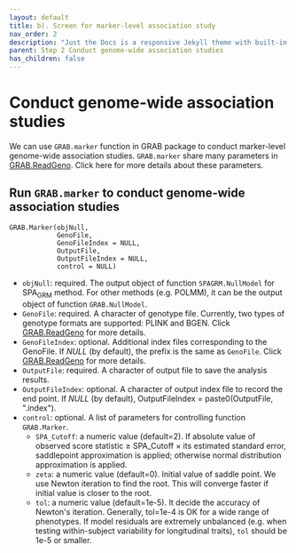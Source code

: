 ```yaml
---
layout: default
title: b). Screen for marker-level association study
nav_order: 2
description: "Just the Docs is a responsive Jekyll theme with built-in search that is easily customizable and hosted on GitHub Pages."
parent: Step 2 Conduct genome-wide association studies
has_children: false
---
```


<head>
    <script src="https://cdn.mathjax.org/mathjax/latest/MathJax.js?config=TeX-AMS-MML_HTMLorMML" type="text/javascript"></script>
    <script type="text/x-mathjax-config">
        MathJax.Hub.Config({
            tex2jax: {
            skipTags: ['script', 'noscript', 'style', 'textarea', 'pre'],
            inlineMath: [['$','$']]
            }
        });
    </script>
</head>

# Conduct genome-wide association studies

We can use `GRAB.marker` function in GRAB package to conduct marker-level genome-wide association studies. `GRAB.marker` share many parameters in [GRAB.ReadGeno](https://wenjianbi.github.io/grab.github.io/docs/read_genotype.html). Click here for more details about these parameters.

## Run `GRAB.marker` to conduct genome-wide association studies

```
GRAB.Marker(objNull,
            GenoFile,
            GenoFileIndex = NULL,
            OutputFile,
            OutputFileIndex = NULL,
            control = NULL)
```

- `objNull`: required. The output object of function `SPAGRM.NullModel` for SPA<sub>GRM</sub> method. For other methods (e.g. POLMM), it can be the output object of function `GRAB.NullModel`.
- `GenoFile`: required. A character of genotype file. Currently, two types of genotype formats are supported: PLINK and BGEN. Click [GRAB.ReadGeno](https://wenjianbi.github.io/grab.github.io/docs/read_genotype.html) for more details.
- `GenoFileIndex`: optional. Additional index files corresponding to the GenoFile. If _NULL_ (by default), the prefix is the same as `GenoFile`. Click [GRAB.ReadGeno](https://wenjianbi.github.io/grab.github.io/docs/read_genotype.html) for more details.
- `OutputFile`: required. A character of output file to save the analysis results.
- `OutputFileIndex`: optional. A character of output index file to record the end point.  If _NULL_ (by default), OutputFileIndex = paste0(OutputFile, ".index").
- `control`: optional. A list of parameters for controlling function `GRAB.Marker`.
  - `SPA_Cutoff`: a numeric value (default=2). If absolute value of observed score statistic $\geq$ SPA_Cutoff $\times$ its estimated standard error, saddlepoint approximation is applied; otherwise normal distribution approximation is applied.
  - `zeta`: a numeric value (default=0). Initial value of saddle point. We use Newton iteration to find the root. This will converge faster if initial value is closer to the root.
  - `tol`: a numeric value (default=1e-5). It decide the accuracy of Newton's iteration. Generally, tol=1e-4 is OK for a wide range of phenotypes. If model residuals are extremely unbalanced (e.g. when testing within-subject variability for longitudinal traits), `tol` should be 1e-5 or smaller.